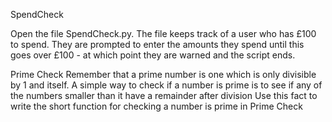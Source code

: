 SpendCheck

Open the file SpendCheck.py. The file keeps track of a user who has £100 to spend. 
They are prompted to enter the amounts they spend until this goes over £100 - at which point they are warned and the script ends.

Prime Check
Remember that a prime number is one which is only divisible by 1 and itself.
A simple way to check if a number is prime is to see if any of the numbers smaller than it have a remainder after division
Use this fact to write the short function for checking a number is prime in Prime Check
